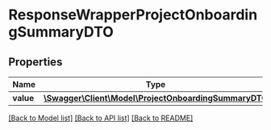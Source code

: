 # ResponseWrapperProjectOnboardingSummaryDTO

## Properties
Name | Type | Description | Notes
------------ | ------------- | ------------- | -------------
**value** | [**\Swagger\Client\Model\ProjectOnboardingSummaryDTO**](ProjectOnboardingSummaryDTO.md) |  | [optional] 

[[Back to Model list]](../README.md#documentation-for-models) [[Back to API list]](../README.md#documentation-for-api-endpoints) [[Back to README]](../README.md)


